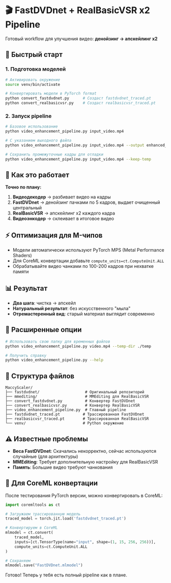 # 🎬 FastDVDnet + RealBasicVSR x2 Pipeline

Готовый workflow для улучшения видео: **денойзинг → апскейлинг x2**

## 🚀 Быстрый старт

### 1. Подготовка моделей
```bash
# Активировать окружение
source venv/bin/activate

# Конвертировать модели в PyTorch format
python convert_fastdvdnet.py      # Создаст fastdvdnet_traced.pt
python convert_realbasicvsr.py    # Создаст realbasicvsr_traced.pt
```

### 2. Запуск pipeline
```bash
# Базовое использование
python video_enhancement_pipeline.py input_video.mp4

# С указанием выходного файла
python video_enhancement_pipeline.py input_video.mp4 --output enhanced_video.mp4

# Сохранить промежуточные кадры для отладки
python video_enhancement_pipeline.py input_video.mp4 --keep-temp
```

## 🧩 Как это работает

**Точно по плану:**

1. **Видеодекодер** → разбивает видео на кадры
2. **FastDVDnet** → денойзинг пачками по 5 кадров, выдает очищенный центральный
3. **RealBasicVSR** → апскейлинг x2 каждого кадра  
4. **Видеоэнкодер** → склеивает в итоговое видео

## ⚡️ Оптимизация для M-чипов

- Модели автоматически используют PyTorch MPS (Metal Performance Shaders)
- Для CoreML конвертации добавьте `compute_units=ct.ComputeUnit.ALL`
- Обрабатывайте видео чанками по 100-200 кадров при нехватке памяти

## 📊 Результат

- **Два шага**: чистка → апскейл
- **Натуральный результат**: без искусственного "мыла"
- **Отремастеренный вид**: старый материал выглядит современно

## 🔧 Расширенные опции

```bash
# Использовать свою папку для временных файлов
python video_enhancement_pipeline.py video.mp4 --temp-dir ./temp

# Получить справку
python video_enhancement_pipeline.py --help
```

## 📁 Структура файлов

```
MaccyScaler/
├── fastdvdnet/                    # Оригинальный репозиторий
├── mmediting/                     # MMEditing для RealBasicVSR
├── convert_fastdvdnet.py          # Конвертер FastDVDnet
├── convert_realbasicvsr.py        # Конвертер RealBasicVSR  
├── video_enhancement_pipeline.py  # Главный pipeline
├── fastdvdnet_traced.pt          # Трассированная FastDVDnet
├── realbasicvsr_traced.pt        # Трассированная RealBasicVSR
└── venv/                         # Python окружение
```

## ⚠️ Известные проблемы

- **Веса FastDVDnet**: Скачались некорректно, сейчас используются случайные (для архитектуры)
- **MMEditing**: Требует дополнительную настройку для RealBasicVSR
- **Память**: Большие видео требуют чанкования

## 🔄 Для CoreML конвертации

После тестирования PyTorch версии, можно конвертировать в CoreML:

```python
import coremltools as ct

# Загружаем трассированную модель
traced_model = torch.jit.load('fastdvdnet_traced.pt')

# Конвертируем в CoreML
mlmodel = ct.convert(
    traced_model,
    inputs=[ct.TensorType(name="input", shape=(1, 15, 256, 256))],
    compute_units=ct.ComputeUnit.ALL
)

# Сохраняем
mlmodel.save("FastDVDnet.mlmodel")
```

Готово! Теперь у тебя есть полный pipeline как в плане.